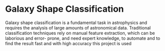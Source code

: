 # Galaxy Shape Classification
Galaxy shape classification is a fundamental task in astrophysics and requires the analysis of large amounts of astronomical data. Traditional classification techniques rely on  manual feature extraction, which can be laborious and error- prone, and need expert knowledge, to automate and to find the result fast and with high accuracy this project is used
